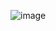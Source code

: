 ![image](https://github.com/born-A/Today-I-Learned/assets/93516595/89737720-5810-4114-b1bf-05907eb30b2c)
